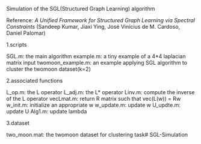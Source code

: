 Simulation of the SGL(Structured Graph Learning) algorithm

Reference: *A Unified Framework for Structured Graph Learning via Spectral Constraints*
(Sandeep Kumar, Jiaxi Ying, José Vinícius de M. Cardoso, Daniel Palomar)

1.scripts

SGL.m: the main algorithm
example.m: a tiny example of a 4*4 laplacian matrix input
twomoon_example.m: an example applying SGL algorithm to cluster the twomoon dataset(k=2)

2.associated functions

L_op.m: the L operator
L_adj.m: the L* operator
Linv.m: compute the inverse of the L operator
vecLmat.m: return R matrix such that vec(L(w)) = Rw
w_init.m: initialize an appropriate w
w_update.m: update w
U_updte.m: update U
Alg1.m: update lambda

3.dataset

two_moon.mat: the twomoon dataset for clustering task# SGL-Simulation
